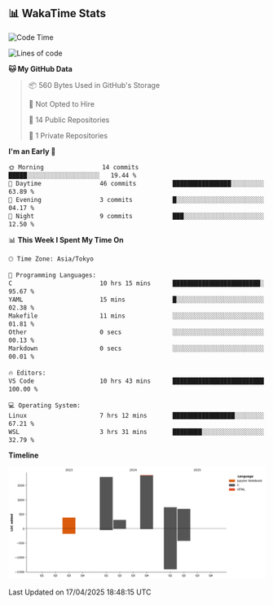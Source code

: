 ## 📊 WakaTime Stats

<!--START_SECTION:waka-->
![Code Time](http://img.shields.io/badge/Code%20Time-10%20hrs%2043%20mins-blue)

![Lines of code](https://img.shields.io/badge/From%20Hello%20World%20I%27ve%20Written-5.7%20thousand%20lines%20of%20code-blue)

**🐱 My GitHub Data** 

> 📦 560 Bytes Used in GitHub's Storage 
 > 
> 🚫 Not Opted to Hire
 > 
> 📜 14 Public Repositories 
 > 
> 🔑 1 Private Repositories 
 > 
**I'm an Early 🐤** 

```text
🌞 Morning                14 commits          █████░░░░░░░░░░░░░░░░░░░░   19.44 % 
🌆 Daytime                46 commits          ████████████████░░░░░░░░░   63.89 % 
🌃 Evening                3 commits           █░░░░░░░░░░░░░░░░░░░░░░░░   04.17 % 
🌙 Night                  9 commits           ███░░░░░░░░░░░░░░░░░░░░░░   12.50 % 
```


📊 **This Week I Spent My Time On** 

```text
🕑︎ Time Zone: Asia/Tokyo

💬 Programming Languages: 
C                        10 hrs 15 mins      ████████████████████████░   95.67 % 
YAML                     15 mins             █░░░░░░░░░░░░░░░░░░░░░░░░   02.38 % 
Makefile                 11 mins             ░░░░░░░░░░░░░░░░░░░░░░░░░   01.81 % 
Other                    0 secs              ░░░░░░░░░░░░░░░░░░░░░░░░░   00.13 % 
Markdown                 0 secs              ░░░░░░░░░░░░░░░░░░░░░░░░░   00.01 % 

🔥 Editors: 
VS Code                  10 hrs 43 mins      █████████████████████████   100.00 % 

💻 Operating System: 
Linux                    7 hrs 12 mins       █████████████████░░░░░░░░   67.21 % 
WSL                      3 hrs 31 mins       ████████░░░░░░░░░░░░░░░░░   32.79 % 
```

**Timeline**

![Lines of Code chart](https://raw.githubusercontent.com/Hen00af/Hen00af/main/assets/bar_graph.png)


 Last Updated on 17/04/2025 18:48:15 UTC
<!--END_SECTION:waka-->
